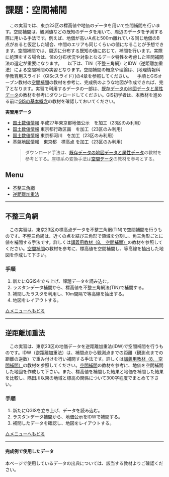 # 課題：空間補間
　この実習では、東京23区の標高値や地価のデータを用いて空間補間を行います。空間補間は、観測値などの既知のデータを用いて、周辺のデータを予測する際に用いる手法です。例えば、地価が高いA点と500ｍ離れている同じ地価のB点があると仮定した場合、中間のエリアも同じくらいの値になることが予想できます。空間補間では、周辺に分布する既知の値に応じて、補間を行います。実際に処理をする場合は、値の分布状況や対象となるデータ特性を考慮した空間補間法の選定が重要になります。
　以下は、TIN（不整三角網）とIDW（逆距離加重法）による空間補間の実習となります。空間補間の概念や理論は、[地理情報科学教育用スライド（GIScスライド）]の4章を参照してください。
　手順とGISオープン教材の[空間補間]の教材を参考に、完成例のような地図が作成できれば、完了となります。実習で利用するデータの一部は、[既存データの地図データと属性データ]の教材を参考にダウンロードしてください。GIS初学者は、本教材を進める前に[GISの基本概念]の教材を確認しておいてください。

**実習用データ**

* [国土数値情報] 平成27年東京都地価公示　を加工（23区のみ利用）
* [国土数値情報] 東京都行政区画　を加工（23区のみ利用）
* [国土数値情報] 東京都河川　を加工（23区のみ利用）
* [基盤地図情報]　東京都　標高点 を加工（23区のみ利用）
  >ダウンロード手法は、[既存データの地図データと属性データ]の教材を参考とする。座標系の変換手法は[空間データ]の教材を参考とする。

**Menu**
--------
* [不整三角網](#不整三角網)
* [逆距離加重法](#逆距離加重法)

-----------------

## <a name="不整三角網"></a>不整三角網
　この実習は、東京23区の標高点データを不整三角網(TIN)で空間補間を行うものです。不整三角網は、近くの点を結び三角形で領域を分割し、角三角形ごとに値を補間する手法です。詳しくは[講義用教材（8.　空間補間）](http://curricula.csis.u-tokyo.ac.jp/slide/4.html)の教材を参照してください。[空間補間]の教材を参考に、標高値を空間補間し、等高線を抽出した地図を作成して下さい。

### 手順
1. 新たにQGISを立ち上げ、課題データを読み込む。
2. ラスタ＞データ補間から、標高値を不整三角網法(TIN)で補間する。
3. 補間したラスタを利用し、10m間隔で等高線を抽出する。
4. 地図をレイアウトする。

[△メニューへもどる]

--------

## <a name="逆距離加重法"></a>逆距離加重法
　この実習は、東京23区の地価データを逆距離加重法(IDW)で空間補間を行うものです。IDW（逆距離加重法）は、補間点から観測点までの距離（観測点までの距離の逆数）で重み付けを行い補間する手法です。詳しくは[講義用教材（8.　空間補間）](http://curricula.csis.u-tokyo.ac.jp/slide/4.html)の教材を参照してください。[空間補間]の教材を参考に、地価を空間補間した地図を作成して下さい。また、標高値を補間した結果と地価を補間した結果を比較し、隅田川以東の地域と標高の関係について300字程度でまとめて下さい。

### 手順
1. 新たにQGISを立ち上げ、データを読み込む。
2. ラスタ＞データ補間から、地価公示をIDWで補間する。
3. 補間したデータを確認し、地図をレイアウトする。

[△メニューへもどる]

--------

#### 完成例で使用したデータ
本ページで使用しているデータの出典については、該当する教材よりご確認ください。

[△メニューへもどる]:空間データ.md#menu
[作業メモ]:https://github.com/yamauchi-inochu/demo/blob/master/GISオープン教材/実習課題/作業メモ.md
[QGISビギナーズマニュアル]:../../QGISビギナーズマニュアル/QGISビギナーズマニュアル.md
[GRASSビギナーズマニュアル]:../../GRASSビギナーズマニュアル/GRASSビギナーズマニュアル.md
[GISの基本概念]:../../01_GISの基本概念/GISの基本概念.md
[既存データの地図データと属性データ]:../../07_既存データの地図データと属性データ/既存データの地図データと属性データ.md
[空間データ]:../../08_空間データ/空間データ.md
[空間データの結合・修正]:../../10_空間データの統合・修正/空間データの統合・修正.md
[視覚的伝達]:../../21_視覚的伝達/視覚的伝達.md
[政府統計局e-stat]:https://www.e-stat.go.jp/SG1/estat/eStatTopPortal.do
[国土数値情報]:http://nlftp.mlit.go.jp/ksj/
[基本的な空間解析]:../../11_基本的な空間解析/基本的な空間解析.md
[ネットワーク解析]:../../12_ネットワーク解析/ネットワーク解析.md
[領域解析]:../../13_領域解析/領域解析.md
[点データの解析]:../../14_点データの解析/点データの解析.md
[ラスタデータの解析]:../../15_ラスタデータの解析/ラスタデータの解析.md
[空間補間]:../../18_空間補間/空間補間.md
[基盤地図情報]:http://www.gsi.go.jp/kiban/
